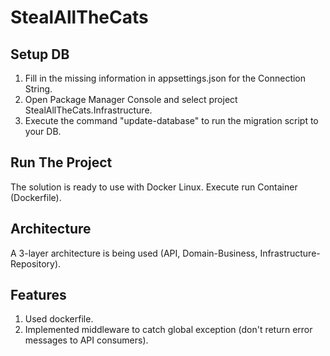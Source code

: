 # StealAllTheCats

## Setup DB

1. Fill in the missing information in appsettings.json for the Connection String.
2. Open Package Manager Console and select project StealAllTheCats.Infrastructure.
3. Execute the command "update-database" to run the migration script to your DB.

## Run The Project

The solution is ready to use with Docker Linux. Execute run Container (Dockerfile).

## Architecture

A 3-layer architecture is being used (API, Domain-Business, Infrastructure-Repository).

## Features

1. Used dockerfile.
2. Implemented middleware to catch global exception (don't return error messages to API consumers).
